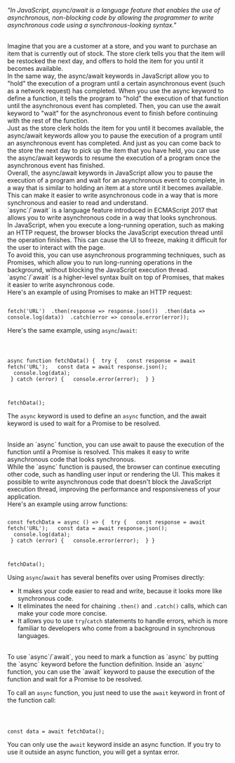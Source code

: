 _"In JavaScript, async/await is a language feature that enables the use of asynchronous, non-blocking code by allowing the programmer to write asynchronous code using a synchronous-looking syntax."_

<br/>
Imagine that you are a customer at a store, and you want to purchase an item that is currently out of stock. The store clerk tells you that the item will be restocked the next day, and offers to hold the item for you until it becomes available.

<br/>
In the same way, the async/await keywords in JavaScript allow you to "hold" the execution of a program until a certain asynchronous event (such as a network request) has completed. When you use the async keyword to define a function, it tells the program to "hold" the execution of that function until the asynchronous event has completed. Then, you can use the await keyword to "wait" for the asynchronous event to finish before continuing with the rest of the function.

<br/>
Just as the store clerk holds the item for you until it becomes available, the async/await keywords allow you to pause the execution of a program until an asynchronous event has completed. And just as you can come back to the store the next day to pick up the item that you have held, you can use the async/await keywords to resume the execution of a program once the asynchronous event has finished.

<br/>
Overall, the async/await keywords in JavaScript allow you to pause the execution of a program and wait for an asynchronous event to complete, in a way that is similar to holding an item at a store until it becomes available. This can make it easier to write asynchronous code in a way that is more synchronous and easier to read and understand.

<br/>
`async`/`await` is a language feature introduced in ECMAScript 2017 that allows you to write asynchronous code in a way that looks synchronous.

<br/>
In JavaScript, when you execute a long-running operation, such as making an HTTP request, the browser blocks the JavaScript execution thread until the operation finishes. This can cause the UI to freeze, making it difficult for the user to interact with the page.

<Br/>
To avoid this, you can use asynchronous programming techniques, such as Promises, which allow you to run long-running operations in the background, without blocking the JavaScript execution thread.

<br/>
`async`/`await` is a higher-level syntax built on top of Promises, that makes it easier to write asynchronous code.

<br/>
Here's an example of using Promises to make an HTTP request:

<Code language='javascript'>

fetch('URL')
&nbsp;.then(response => response.json())
&nbsp;.then(data => console.log(data))
&nbsp;.catch(error => console.error(error));
</Code>

Here's the same example, using `async`/`await`:

<Code language='javascript'>

async function fetchData() {
&nbsp;try {
&nbsp;&nbsp;const response = await fetch('URL');
&nbsp;&nbsp;const data = await response.json();
&nbsp;&nbsp;console.log(data);
&nbsp;} catch (error) {
&nbsp;&nbsp;console.error(error);
&nbsp;}
}

fetchData();
</Code>

The `async` keyword is used to define an `async` function, and the await keyword is used to wait for a Promise to be resolved.

<br/>
Inside an `async` function, you can use await to pause the execution of the function until a Promise is resolved. This makes it easy to write asynchronous code that looks synchronous.

<br/>
While the `async` function is paused, the browser can continue executing other code, such as handling user input or rendering the UI. This makes it possible to write asynchronous code that doesn't block the JavaScript execution thread, improving the performance and responsiveness of your application.

<br/>
Here's an example using arrow functions:

<Code language='javascript'>

const fetchData = async () => {
&nbsp;try {
&nbsp;&nbsp;const response = await fetch('URL');
&nbsp;&nbsp;const data = await response.json();
&nbsp;&nbsp;console.log(data);
&nbsp;} catch (error) {
&nbsp;&nbsp;console.error(error);
&nbsp;}
}

fetchData();
</Code>

Using `async`/`await` has several benefits over using Promises directly:

- It makes your code easier to read and write, because it looks more like synchronous code.
- It eliminates the need for chaining `.then()` and `.catch()` calls, which can make your code more concise.
- It allows you to use `try`/`catch` statements to handle errors, which is more familiar to developers who come from a background in synchronous languages.

<br/>
To use `async`/`await`, you need to mark a function as `async` by putting the `async` keyword before the function definition. Inside an `async` function, you can use the `await` keyword to pause the execution of the function and wait for a Promise to be resolved.

To call an `async` function, you just need to use the `await` keyword in front of the function call:

<Code language='javascript'>

const data = await fetchData();
</Code>

You can only use the `await` keyword inside an async function. If you try to use it outside an async function, you will get a syntax error.
